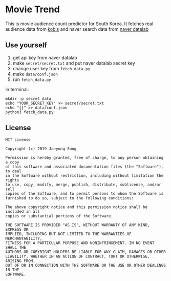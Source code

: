 # Movie Trend

This is movie audience count predictor for South Korea.
It fetches real audience data from [kobis](http://www.kobis.or.kr/kobis/business/main/main.do) and naver search data from [naver datalab](https://datalab.naver.com/)

## Use yourself

1. get api key from naver datalab
1. make `secret/secret.txt` and put naver datalab secret key
1. change user key from `fetch_data.py`
1. make `data/conf.json`
1. run `fetch_data.py`

In terminal:

```shell script
mkdir -p secret data
echo "YOUR_SECRET_KEY" >> secret/secret.txt
echo "{}" >> data/conf.json
python3 fetch_data.py
```

## License

```
MIT License

Copyright (c) 2019 Jaeyong Sung

Permission is hereby granted, free of charge, to any person obtaining a copy
of this software and associated documentation files (the "Software"), to deal
in the Software without restriction, including without limitation the rights
to use, copy, modify, merge, publish, distribute, sublicense, and/or sell
copies of the Software, and to permit persons to whom the Software is
furnished to do so, subject to the following conditions:

The above copyright notice and this permission notice shall be included in all
copies or substantial portions of the Software.

THE SOFTWARE IS PROVIDED "AS IS", WITHOUT WARRANTY OF ANY KIND, EXPRESS OR
IMPLIED, INCLUDING BUT NOT LIMITED TO THE WARRANTIES OF MERCHANTABILITY,
FITNESS FOR A PARTICULAR PURPOSE AND NONINFRINGEMENT. IN NO EVENT SHALL THE
AUTHORS OR COPYRIGHT HOLDERS BE LIABLE FOR ANY CLAIM, DAMAGES OR OTHER
LIABILITY, WHETHER IN AN ACTION OF CONTRACT, TORT OR OTHERWISE, ARISING FROM,
OUT OF OR IN CONNECTION WITH THE SOFTWARE OR THE USE OR OTHER DEALINGS IN THE
SOFTWARE.
```